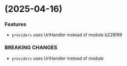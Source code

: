 #  (2025-04-16)


### Features

* `providers` uses UrlHandler instead of module b228f89


### BREAKING CHANGES

* `providers` uses UrlHandler instead of module



